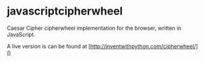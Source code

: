 javascriptcipherwheel
=====================

Caesar Cipher cipherwheel implementation for the browser, written in JavaScript.

A live version is can be found at [http://inventwithpython.com/cipherwheel/]()